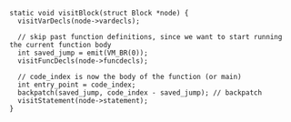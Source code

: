     static void visitBlock(struct Block *node) {
      visitVarDecls(node->vardecls);

      // skip past function definitions, since we want to start running the current function body
      int saved_jump = emit(VM_BR(0));
      visitFuncDecls(node->funcdecls);

      // code_index is now the body of the function (or main)
      int entry_point = code_index;
      backpatch(saved_jump, code_index - saved_jump); // backpatch
      visitStatement(node->statement);
    }
